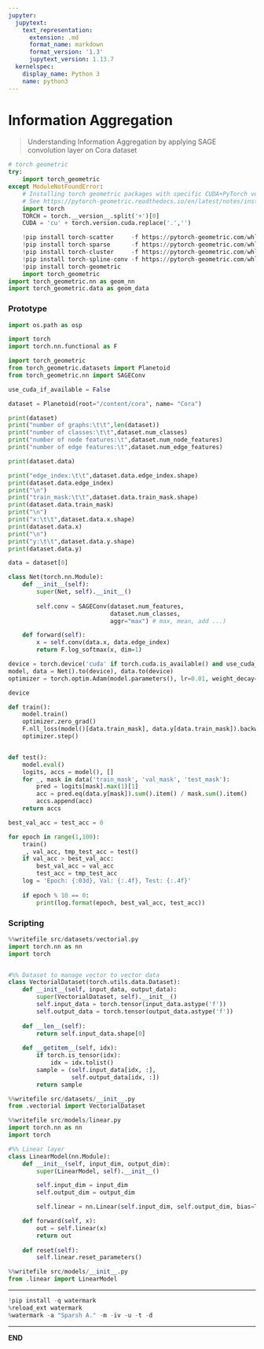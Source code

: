 ```yaml
---
jupyter:
  jupytext:
    text_representation:
      extension: .md
      format_name: markdown
      format_version: '1.3'
      jupytext_version: 1.13.7
  kernelspec:
    display_name: Python 3
    name: python3
---
```


<!-- #region id="ij48zhee8Gfb" -->
# Information Aggregation
> Understanding Information Aggregation by applying SAGE convolution layer on Cora dataset
<!-- #endregion -->

```python id="33HhJOZ_6wxl"
# torch geometric
try: 
    import torch_geometric
except ModuleNotFoundError:
    # Installing torch geometric packages with specific CUDA+PyTorch version. 
    # See https://pytorch-geometric.readthedocs.io/en/latest/notes/installation.html for details 
    import torch
    TORCH = torch.__version__.split('+')[0]
    CUDA = 'cu' + torch.version.cuda.replace('.','')

    !pip install torch-scatter     -f https://pytorch-geometric.com/whl/torch-{TORCH}+{CUDA}.html
    !pip install torch-sparse      -f https://pytorch-geometric.com/whl/torch-{TORCH}+{CUDA}.html
    !pip install torch-cluster     -f https://pytorch-geometric.com/whl/torch-{TORCH}+{CUDA}.html
    !pip install torch-spline-conv -f https://pytorch-geometric.com/whl/torch-{TORCH}+{CUDA}.html
    !pip install torch-geometric 
    import torch_geometric
import torch_geometric.nn as geom_nn
import torch_geometric.data as geom_data
```

<!-- #region id="VHKkioYa8K5F" -->
### Prototype
<!-- #endregion -->

```python id="5qiU3KMV6zFr"
import os.path as osp

import torch
import torch.nn.functional as F

import torch_geometric
from torch_geometric.datasets import Planetoid
from torch_geometric.nn import SAGEConv
```

```python id="GBx6zeSa7B4P"
use_cuda_if_available = False
```

```python colab={"base_uri": "https://localhost:8080/"} id="6FVfZweF7DT8" executionInfo={"status": "ok", "timestamp": 1638730071488, "user_tz": -330, "elapsed": 3985, "user": {"displayName": "Sparsh Agarwal", "photoUrl": "https://lh3.googleusercontent.com/a/default-user=s64", "userId": "13037694610922482904"}} outputId="14cb5517-dc09-43a7-b5ab-c8481df45c58"
dataset = Planetoid(root="/content/cora", name= "Cora")
```

```python colab={"base_uri": "https://localhost:8080/"} id="ljx3DrLS7GrR" executionInfo={"status": "ok", "timestamp": 1638730071490, "user_tz": -330, "elapsed": 48, "user": {"displayName": "Sparsh Agarwal", "photoUrl": "https://lh3.googleusercontent.com/a/default-user=s64", "userId": "13037694610922482904"}} outputId="1a129c18-9b06-4e8b-d5bc-d0bb02492e00"
print(dataset)
print("number of graphs:\t\t",len(dataset))
print("number of classes:\t\t",dataset.num_classes)
print("number of node features:\t",dataset.num_node_features)
print("number of edge features:\t",dataset.num_edge_features)
```

```python colab={"base_uri": "https://localhost:8080/"} id="mSgjzQ1G7G9p" executionInfo={"status": "ok", "timestamp": 1638730087701, "user_tz": -330, "elapsed": 516, "user": {"displayName": "Sparsh Agarwal", "photoUrl": "https://lh3.googleusercontent.com/a/default-user=s64", "userId": "13037694610922482904"}} outputId="4876c74e-6b09-4887-9797-02182e59ab8c"
print(dataset.data)
```

```python colab={"base_uri": "https://localhost:8080/"} id="_2cP4-IH7Lfr" executionInfo={"status": "ok", "timestamp": 1638730116565, "user_tz": -330, "elapsed": 499, "user": {"displayName": "Sparsh Agarwal", "photoUrl": "https://lh3.googleusercontent.com/a/default-user=s64", "userId": "13037694610922482904"}} outputId="6dbae112-a82f-443a-c7d6-ce88e41cd031"
print("edge_index:\t\t",dataset.data.edge_index.shape)
print(dataset.data.edge_index)
print("\n")
print("train_mask:\t\t",dataset.data.train_mask.shape)
print(dataset.data.train_mask)
print("\n")
print("x:\t\t",dataset.data.x.shape)
print(dataset.data.x)
print("\n")
print("y:\t\t",dataset.data.y.shape)
print(dataset.data.y)
```

```python id="4lRviHFBbXIo"
data = dataset[0]
```

```python id="AIm93HpdbcTF"
class Net(torch.nn.Module):
    def __init__(self):
        super(Net, self).__init__()
        
        self.conv = SAGEConv(dataset.num_features,
                             dataset.num_classes,
                             aggr="max") # max, mean, add ...)

    def forward(self):
        x = self.conv(data.x, data.edge_index)
        return F.log_softmax(x, dim=1)
```

```python id="KZfAEl7ubcO1"
device = torch.device('cuda' if torch.cuda.is_available() and use_cuda_if_available else 'cpu')
model, data = Net().to(device), data.to(device)
optimizer = torch.optim.Adam(model.parameters(), lr=0.01, weight_decay=5e-4)
```

```python colab={"base_uri": "https://localhost:8080/"} id="Bq6K-QAvbcH-" executionInfo={"status": "ok", "timestamp": 1638730214359, "user_tz": -330, "elapsed": 16, "user": {"displayName": "Sparsh Agarwal", "photoUrl": "https://lh3.googleusercontent.com/a/default-user=s64", "userId": "13037694610922482904"}} outputId="8d846ec9-8fbd-41ff-a012-a66ec56dabc1"
device
```

```python id="eXwCdpHycB-h"
def train():
    model.train()
    optimizer.zero_grad()
    F.nll_loss(model()[data.train_mask], data.y[data.train_mask]).backward()
    optimizer.step()


def test():
    model.eval()
    logits, accs = model(), []
    for _, mask in data('train_mask', 'val_mask', 'test_mask'):
        pred = logits[mask].max(1)[1]
        acc = pred.eq(data.y[mask]).sum().item() / mask.sum().item()
        accs.append(acc)
    return accs
```

```python colab={"base_uri": "https://localhost:8080/"} id="ISVIQ-qFcyoa" executionInfo={"status": "ok", "timestamp": 1638730263431, "user_tz": -330, "elapsed": 46858, "user": {"displayName": "Sparsh Agarwal", "photoUrl": "https://lh3.googleusercontent.com/a/default-user=s64", "userId": "13037694610922482904"}} outputId="9c8ebdca-d970-454b-f58b-cb1adf1d2f7e"
best_val_acc = test_acc = 0

for epoch in range(1,100):
    train()
    _, val_acc, tmp_test_acc = test()
    if val_acc > best_val_acc:
        best_val_acc = val_acc
        test_acc = tmp_test_acc
    log = 'Epoch: {:03d}, Val: {:.4f}, Test: {:.4f}'
    
    if epoch % 10 == 0:
        print(log.format(epoch, best_val_acc, test_acc))
```

<!-- #region id="Wwi-MOgkgS7U" -->
### Scripting
<!-- #endregion -->

```python colab={"base_uri": "https://localhost:8080/"} id="8MtmyZrVfTvA" executionInfo={"status": "ok", "timestamp": 1631525453623, "user_tz": -330, "elapsed": 1072, "user": {"displayName": "Sparsh Agarwal", "photoUrl": "https://lh3.googleusercontent.com/a/default-user=s64", "userId": "13037694610922482904"}} outputId="8398a4bb-2b4b-417c-fbe1-07b2ce90a1f3"
%%writefile src/datasets/vectorial.py
import torch.nn as nn
import torch


#%% Dataset to manage vector to vector data
class VectorialDataset(torch.utils.data.Dataset):
    def __init__(self, input_data, output_data):
        super(VectorialDataset, self).__init__()
        self.input_data = torch.tensor(input_data.astype('f'))
        self.output_data = torch.tensor(output_data.astype('f'))
        
    def __len__(self):
        return self.input_data.shape[0]
    
    def __getitem__(self, idx):
        if torch.is_tensor(idx):
            idx = idx.tolist()
        sample = (self.input_data[idx, :], 
                  self.output_data[idx, :])  
        return sample 
```

```python colab={"base_uri": "https://localhost:8080/"} id="P94yQLIDgA_S" executionInfo={"status": "ok", "timestamp": 1631525593073, "user_tz": -330, "elapsed": 1603, "user": {"displayName": "Sparsh Agarwal", "photoUrl": "https://lh3.googleusercontent.com/a/default-user=s64", "userId": "13037694610922482904"}} outputId="973f21cd-d82e-4c7d-e84d-6434549e11f1"
%%writefile src/datasets/__init__.py
from .vectorial import VectorialDataset
```

```python colab={"base_uri": "https://localhost:8080/"} id="58I29mSRc-yv" executionInfo={"status": "ok", "timestamp": 1631525536407, "user_tz": -330, "elapsed": 1300, "user": {"displayName": "Sparsh Agarwal", "photoUrl": "https://lh3.googleusercontent.com/a/default-user=s64", "userId": "13037694610922482904"}} outputId="6929a0d0-1612-46bd-e7c1-e4f56b16978a"
%%writefile src/models/linear.py
import torch.nn as nn
import torch

#%% Linear layer
class LinearModel(nn.Module):
    def __init__(self, input_dim, output_dim):
        super(LinearModel, self).__init__()

        self.input_dim = input_dim
        self.output_dim = output_dim

        self.linear = nn.Linear(self.input_dim, self.output_dim, bias=True)

    def forward(self, x):
        out = self.linear(x)
        return out
    
    def reset(self):
        self.linear.reset_parameters()
```

```python colab={"base_uri": "https://localhost:8080/"} id="uWGKn9Tjf9kW" executionInfo={"status": "ok", "timestamp": 1631525608126, "user_tz": -330, "elapsed": 8, "user": {"displayName": "Sparsh Agarwal", "photoUrl": "https://lh3.googleusercontent.com/a/default-user=s64", "userId": "13037694610922482904"}} outputId="78e1bac4-3209-43a3-e453-8fafef38d9dc"
%%writefile src/models/__init__.py
from .linear import LinearModel
```

<!-- #region id="n83l4fRt9luz" -->
---
<!-- #endregion -->

```python colab={"base_uri": "https://localhost:8080/"} id="trEfQuxo9lu5" executionInfo={"status": "ok", "timestamp": 1638730732578, "user_tz": -330, "elapsed": 3418, "user": {"displayName": "Sparsh Agarwal", "photoUrl": "https://lh3.googleusercontent.com/a/default-user=s64", "userId": "13037694610922482904"}} outputId="86f4bbba-495f-4d90-b6f1-e5303bfd5d13"
!pip install -q watermark
%reload_ext watermark
%watermark -a "Sparsh A." -m -iv -u -t -d
```

<!-- #region id="xe6ycIM89lu6" -->
---
<!-- #endregion -->

<!-- #region id="Cy6OjZxd9lu6" -->
**END**
<!-- #endregion -->
